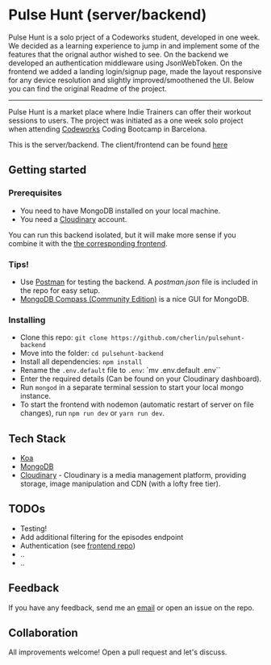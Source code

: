 # Pulse Hunt (server/backend)

Pulse Hunt is a solo prject of a Codeworks student, developed in one week. We decided as a learning experience to jump in and implement some of the features that the orignal author wished to see.
On the backend we developed an authentication middleware using JsonWebToken.
On the frontend we added a landing login/signup page, made the layout responsive for any device resolution and slightly improved/smoothened the UI.
Below you can find the original Readme of the project.
___

Pulse Hunt is a market place where Indie Trainers can offer their workout sessions to users. The project was initiated as a one week solo project when attending [Codeworks](https://codeworks.me) Coding Bootcamp in Barcelona.

This is the server/backend. The client/frontend can be found [here](https://github.com/cherlin/pulsehunt-frontend "Pulse Hunt backend")

## Getting started

### Prerequisites
* You need to have MongoDB installed on your local machine.
* You need a [Cloudinary](https://cloudinary.com/) account.

You can run this backend isolated, but it will make more sense if you combine it with the [the corresponding frontend](https://github.com/cherlin/pulsehunt-frontend "Pulse Hunt backend").

### Tips!
* Use [Postman](https://www.getpostman.com) for testing the backend. A *postman.json* file is included in the repo for easy setup.
* [MongoDB Compass (Community Edition)](https://www.mongodb.com/products/compass) is a nice GUI for MongoDB.

### Installing
* Clone this repo: `git clone https://github.com/cherlin/pulsehunt-backend`
* Move into the folder: `cd pulsehunt-backend`
* Install all dependencies: `npm install`
* Rename the `.env.default` file to `.env`: `mv .env.default .env``
* Enter the required details (Can be found on your Cloudinary dashboard).
* Run `mongod` in a separate terminal session to start your local mongo instance.
* To start the frontend with nodemon (automatic restart of server on file changes), run `npm run dev` or `yarn run dev`. 

## Tech Stack
* [Koa](https://koajs.com)
* [MongoDB](https://www.mongodb.com)
* [Cloudinary](https://cloudinary.com) - Cloudinary is a media management platform, providing storage, image manipulation and CDN (with a lofty free tier).

## TODOs
* Testing!
* Add additional filtering for the episodes endpoint
* Authentication (see [frontend repo](https://github.com/cherlin/pulsehunt-frontend))
* ..
* ..

## Feedback
If you have any feedback, send me an [email](mailto:christofer.herlin@gmail.com) or open an issue on the repo.

## Collaboration
All improvements welcome! Open a pull request and let's discuss.

